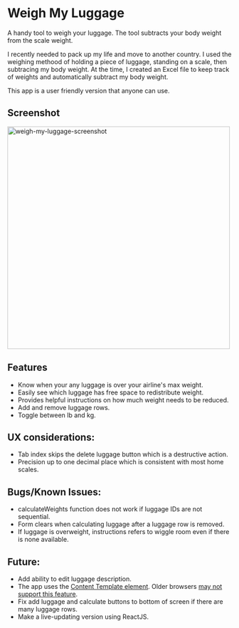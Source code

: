 # Weigh My Luggage
A handy tool to weigh your luggage. The tool subtracts your body weight from the scale weight.

I recently needed to pack up my life and move to another country.  I used the weighing methood of holding a piece of luggage, standing on a scale, then subtracing my body weight. At the time, I created an Excel file to keep track of weights and automatically subtract my body weight.

This app is a user friendly version that anyone can use.

## Screenshot
<img width="500" alt="weigh-my-luggage-screenshot" src="https://user-images.githubusercontent.com/1920793/221288867-84db99ad-2c73-44a8-90c8-577827541e50.png">

## Features
- Know when your any luggage is over your airline's max weight.
- Easily see which luggage has free space to redistribute weight.
- Provides helpful instructions on how much weight needs to be reduced.
- Add and remove luggage rows.
- Toggle between lb and kg.

## UX considerations:
- Tab index skips the delete luggage button which is a destructive action.
-	Precision up to one decimal place which is consistent with most home scales.

## Bugs/Known Issues:
- calculateWeights function does not work if luggage IDs are not sequential.
- Form clears when calculating luggage after a luggage row is removed.
- If luggage is overweight, instructions refers to wiggle room even if there is none available.

## Future:
- Add ability to edit luggage description.
- The app uses the [Content Template element](https://developer.mozilla.org/en-US/docs/Web/HTML/Element/template). Older browsers [may not support this feature](https://caniuse.com/template). 
- Fix add luggage and calculate buttons to bottom of screen if there are many luggage rows.
- Make a live-updating version using ReactJS.
